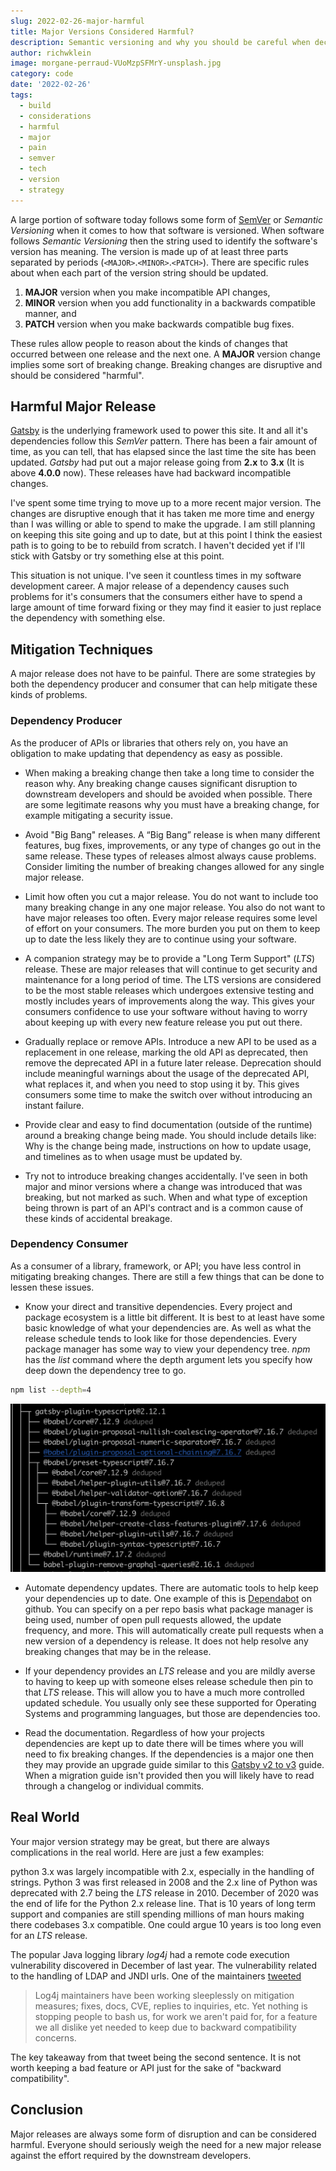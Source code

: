 ```yaml
---
slug: 2022-02-26-major-harmful
title: Major Versions Considered Harmful?
description: Semantic versioning and why you should be careful when deciding to do a major release. A major version upgrade may be considered harmful for your project.
author: richwklein
image: morgane-perraud-VUoMzpSFMrY-unsplash.jpg
category: code
date: '2022-02-26'
tags:
  - build
  - considerations
  - harmful
  - major
  - pain
  - semver
  - tech
  - version
  - strategy
---
```


A large portion of software today follows some form of [SemVer](https://semver.org/) or *Semantic Versioning* when it comes to how that software is versioned. When software follows *Semantic Versioning* then the string used to identify the software's version has meaning. The version is made up of at least three parts separated by periods (`<MAJOR>`.`<MINOR>`.`<PATCH>`). There are specific rules about when each part of the version string should be updated.

1. **MAJOR** version when you make incompatible API changes,
1. **MINOR** version when you add functionality in a backwards compatible manner, and
1. **PATCH** version when you make backwards compatible bug fixes.

These rules allow people to reason about the kinds of changes that occurred between one release and the next one. A **MAJOR** version change implies some sort of breaking change. Breaking changes are disruptive and should be considered "harmful".

## Harmful Major Release

[Gatsby](https://www.gatsbyjs.com/) is the underlying framework used to power this site. It and all it's dependencies follow this *SemVer* pattern. There has been a fair amount of time, as you can tell, that has elapsed since the last time the site has been updated. *Gatsby* had put out a major release going from **2.x** to **3.x** (It is above **4.0.0** now). These releases have had backward incompatible changes. 

I've spent some time trying to move up to a more recent major version. The changes are disruptive enough that it has taken me more time and energy than I was willing or able to spend to make the upgrade. I am still planning on keeping this site going and up to date, but at this point I think the easiest path is to going to be to rebuild from scratch. I haven't decided yet if I'll stick with Gatsby or try something else at this point.

This situation is not unique. I've seen it countless times in my software development career. A major release of a dependency causes such problems for it's consumers that the consumers either have to spend a large amount of time forward fixing or they may find it easier to just replace the dependency with something else. 

## Mitigation Techniques

A major release does not have to be painful. There are some strategies by both the dependency producer and consumer that can help mitigate these kinds of problems.

### Dependency Producer

As the producer of APIs or libraries that others rely on, you have an obligation to make updating that dependency as easy as possible. 

* When making a breaking change then take a long time to consider the reason why. Any breaking change causes significant disruption to downstream developers and should be avoided when possible. There are some legitimate reasons why you must have a breaking change, for example mitigating a security issue.

* Avoid "Big Bang" releases. A “Big Bang” release is when many different features, bug fixes, improvements, or any type of changes go out in the same release. These types of releases almost always cause problems. Consider limiting the number of breaking changes allowed for any single major release. 

* Limit how often you cut a major release. You do not want to include too many breaking change in any one major release. You also do not want to have major releases too often. Every major release requires some level of effort on your consumers. The more burden you put on them to keep up to date the less likely they are to continue using your software.

* A companion strategy may be to provide a "Long Term Support" (*LTS*) release. These are major releases that will continue to get security and maintenance for a long period of time. The LTS versions are considered to be the most stable releases which undergoes extensive testing and mostly includes years of improvements along the way. This gives your consumers confidence to use your software without having to worry about keeping up with every new feature release you put out there.

* Gradually replace or remove APIs. Introduce a new API to be used as a replacement in one release, marking the old API as deprecated, then remove the deprecated API in a future later release. Deprecation should include meaningful warnings about the usage of the deprecated API, what replaces it, and when you need to stop using it by. This gives consumers some time to make the switch over without introducing an instant failure. 

* Provide clear and easy to find documentation (outside of the runtime) around a breaking change being made. You should include details like: Why is the change being made, instructions on how to update usage, and timelines as to when usage must be updated by.

* Try not to introduce breaking changes accidentally. I've seen in both major and minor versions where a change was introduced that was breaking, but not marked as such. When and what type of exception being thrown is part of an API's contract and is a common cause of these kinds of accidental breakage.

### Dependency Consumer

As a consumer of a library, framework, or API; you have less control in mitigating breaking changes. There are still a few things that can be done to lessen these issues.

* Know your direct and transitive dependencies. Every project and package ecosystem is a little bit different. It is best to at least have some basic knowledge of what your dependencies are. As well as what the release schedule tends to look like for those dependencies. Every package manager has some way to view your dependency tree. *npm* has the *list* command where the depth argument lets you specify how deep down the dependency tree to go.

```bash
npm list --depth=4
```

![Dependency Tree Example](dependency-tree.png)

* Automate dependency updates. There are automatic tools to help keep your dependencies up to date. One example of this is [Dependabot](https://docs.github.com/en/code-security/supply-chain-security/keeping-your-dependencies-updated-automatically/about-dependabot-version-updates) on github. You can specify on a per repo basis what package manager is being used, number of open pull requests allowed, the update frequency, and more. This will automatically create pull requests when a new version of a dependency is release. It does not help resolve any breaking changes that may be in the release.

* If your dependency provides an *LTS* release and you are mildly averse to having to keep up with someone elses release schedule then pin to that *LTS* release. This will allow you to have a much more controlled updated schedule. You usually only see these supported for Operating Systems and programming languages, but those are dependencies too. 

* Read the documentation. Regardless of how your projects dependencies are kept up to date there will be times where you will need to fix breaking changes. If the dependencies is a major one then they may provide an upgrade guide similar to this [Gatsby v2 to v3](https://www.gatsbyjs.com/docs/reference/release-notes/migrating-from-v2-to-v3/) guide. When a migration guide isn't provided then you will likely have to read through a changelog or individual commits.   

## Real World

Your major version strategy may be great, but there are always complications in the real world. Here are just a few examples:

python 3.x was largely incompatible with 2.x, especially in the handling of strings. Python 3 was first released in 2008 and the 2.x line of Python was deprecated with 2.7 being the *LTS* release in 2010. December of 2020 was the end of life for the Python 2.x release line. That is 10 years of long term support and companies are still spending millions of man hours making there codebases 3.x compatible. One could argue 10 years is too long even for an *LTS* release.  

The popular Java logging library *log4j* had a remote code execution vulnerability discovered in December of last year. The vulnerability related to the handling of LDAP and JNDI urls. One of the maintainers [tweeted](https://twitter.com/yazicivo/status/1469349956880408583?s=21)

> Log4j maintainers have been working sleeplessly on mitigation measures; fixes, docs, CVE, replies to inquiries, etc. Yet nothing is stopping people to bash us, for work we aren't paid for, for a feature we all dislike yet needed to keep due to backward compatibility concerns.

The key takeaway from that tweet being the second sentence. It is not worth keeping a bad feature or API just for the sake of "backward compatibility".

## Conclusion

Major releases are always some form of disruption and can be considered harmful. Everyone should seriously weigh the need for a new major release against the effort required by the downstream developers.
